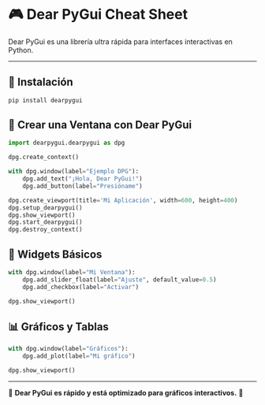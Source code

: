 # 🎮 Dear PyGui Cheat Sheet

Dear PyGui es una librería ultra rápida para interfaces interactivas en Python.

---

## 🚀 Instalación
```bash
pip install dearpygui
```

## 📌 Crear una Ventana con Dear PyGui
```python
import dearpygui.dearpygui as dpg

dpg.create_context()

with dpg.window(label="Ejemplo DPG"):
    dpg.add_text("¡Hola, Dear PyGui!")
    dpg.add_button(label="Presióname")

dpg.create_viewport(title='Mi Aplicación', width=600, height=400)
dpg.setup_dearpygui()
dpg.show_viewport()
dpg.start_dearpygui()
dpg.destroy_context()
```

## 🎨 Widgets Básicos
```python
with dpg.window(label="Mi Ventana"):
    dpg.add_slider_float(label="Ajuste", default_value=0.5)
    dpg.add_checkbox(label="Activar")

dpg.show_viewport()
```

## 📊 Gráficos y Tablas
```python
with dpg.window(label="Gráficos"):
    dpg.add_plot(label="Mi gráfico")

dpg.show_viewport()
```

---

📌 **Dear PyGui es rápido y está optimizado para gráficos interactivos.** 🚀

